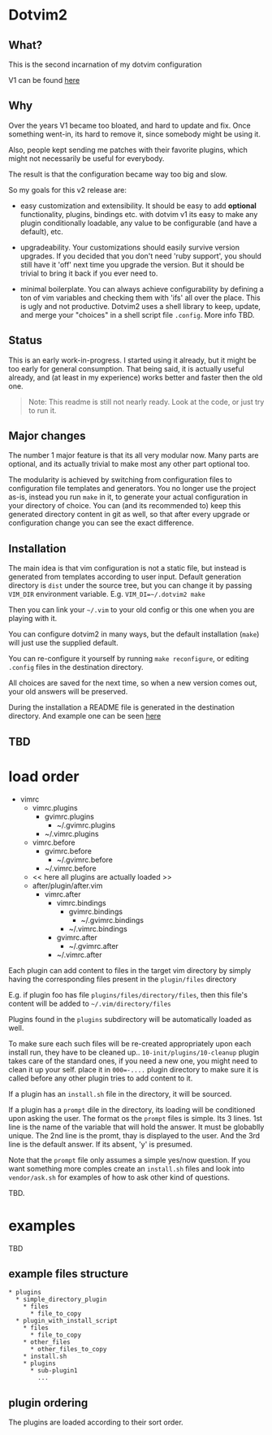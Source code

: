 # Dotvim2

## What?

This is the second incarnation of my dotvim configuration

V1 can be found [here](https://github.com/astrails/dotvim)

## Why

Over the years V1 became too bloated, and hard to update and fix. Once
something went-in, its hard to remove it, since somebody might be using it.

Also, people kept sending me patches with their favorite plugins, which might
not necessarily be useful for everybody.

The result is that the configuration became way too big and slow.

So my goals for this v2 release are:

* easy customization and extensibility. It should be easy to add **optional**
  functionality, plugins, bindings etc.  with dotvim v1 its easy to make any
  plugin conditionally loadable, any value to be configurable (and have a
  default), etc.

* upgradeability. Your customizations should easily survive version upgrades. If
  you decided that you don't need 'ruby support', you should still have it
  'off' next time you upgrade the version. But it should be trivial to bring it
  back if you ever need to.

* minimal boilerplate. You can always achieve configurability by defining a ton
  of vim variables and checking them with 'ifs' all over the place. This is
  ugly and not productive. Dotvim2 uses a shell library to keep, update, and
  merge your "choices" in a shell script file `.config`. More info TBD.

## Status

This is an early work-in-progress. I started using it already, but it might be
too early for general consumption.  That being said, it is actually useful
already, and (at least in my experience) works better and faster then the old
one.

> Note: This readme is still not nearly ready. Look at the code, or just try to
> run it.

## Major changes

The number 1 major feature is that its all very modular now. Many parts are
optional, and its actually trivial to make most any other part optional too.

The modularity is achieved by switching from configuration files to
configuration file templates and generators. You no longer use the project
as-is, instead you run `make` in it, to generate your actual configuration in
your directory of choice. You can (and its recommended to) keep this generated
directory content in git as well, so that after every upgrade or configuration
change you can see the exact difference.



## Installation

The main idea is that vim configuration is not a static file, but instead is
generated from templates according to user input. Default generation directory
is `dist` under the source tree, but you can change it by passing `VIM_DIR`
environment variable. E.g. `VIM_DI=~/.dotvim2 make`

Then you can link your `~/.vim` to your old config or this one when you are
playing with it.

You can configure dotvim2 in many ways, but the default installation (`make`)
will just use the supplied default.

You can re-configure it yourself by running `make reconfigure`, or editing
`.config` files in the destination directory.

All choices are saved for the next time, so when a new version comes out, your
old answers will be preserved.

During the installation a README file is generated in the destination
directory. And example one can be seen [here](dist/README.md)

## TBD

# load order

* vimrc
  * vimrc.plugins
    * gvimrc.plugins
      * ~/.gvimrc.plugins
    * ~/.vimrc.plugins
  * vimrc.before
    * gvimrc.before
      * ~/.gvimrc.before
    * ~/.vimrc.before
  * << here all plugins are actually loaded >>
  * after/plugin/after.vim
    * vimrc.after
      * vimrc.bindings
        * gvimrc.bindings
          * ~/.gvimrc.bindings
        * ~/.vimrc.bindings
      * gvimrc.after
        * ~/.gvimrc.after
      * ~/.vimrc.after

Each plugin can add content to files in the target vim directory by simply
having the corresponding files present in the `plugin/files` directory

E.g. if plugin foo has file `plugins/files/directory/files`, then this file's
content will be added to `~/.vim/directory/files`

Plugins found in the `plugins` subdirectory will be automatically loaded as
well.

To make sure each such files will be re-created appropriately upon each install
run, they have to be cleaned up.. `10-init/plugins/10-cleanup` plugin takes
care of the standard ones, if you need a new one, you might need to clean it up
your self. place it in `000=-....` plugin directory to make sure it is called
before any other plugin tries to add content to it.

If a plugin has an `install.sh` file in the directory, it will be sourced.

If a plugin has a `prompt` dile in the directory, its loading will be
conditioned upon asking the user. The format os the `prompt` files is simple.
Its 3 lines. 1st line is the name of the variable that will hold the answer. It
must be globablly unique. The 2nd line is the promt, thay is displayed to the
user. And the 3rd line is the default answer. If its absent, 'y' is presumed.

Note that the `prompt` file only assumes a simple yes/now question. If you want
something more comples create an `install.sh` files and look into
`vendor/ask.sh` for examples of how to ask other kind of questions.

TBD.

# examples

TBD

## example files structure

    * plugins
      * simple_directory_plugin
        * files
          * file_to_copy
      * plugin_with_install_script
        * files
          * file_to_copy
        * other_files
          * other_files_to_copy
        * install.sh
        * plugins
          * sub-plugin1
            ...

## plugin ordering

The plugins are loaded according to their sort order.
